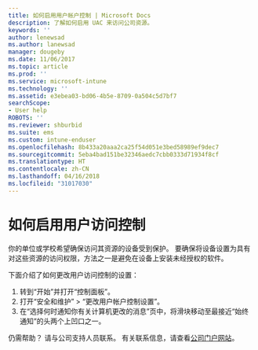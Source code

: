 ```yaml
---
title: 如何启用用户帐户控制 | Microsoft Docs
description: 了解如何启用 UAC 来访问公司资源。
keywords: ''
author: lenewsad
ms.author: lanewsad
manager: dougeby
ms.date: 11/06/2017
ms.topic: article
ms.prod: ''
ms.service: microsoft-intune
ms.technology: ''
ms.assetid: e3ebea03-bd06-4b5e-8709-0a504c5d7bf7
searchScope:
- User help
ROBOTS: ''
ms.reviewer: shburbid
ms.suite: ems
ms.custom: intune-enduser
ms.openlocfilehash: 8b433a20aaa2ca25f54d051e3bed58989ef9dec7
ms.sourcegitcommit: 5eba4bad151be32346aedc7cbb0333d71934f8cf
ms.translationtype: HT
ms.contentlocale: zh-CN
ms.lasthandoff: 04/16/2018
ms.locfileid: "31017030"
---
```

# <a name="how-to-enable-user-access-control"></a>如何启用用户访问控制

你的单位或学校希望确保访问其资源的设备受到保护。 要确保将设备设置为具有对这些资源的访问权限，方法之一是避免在设备上安装未经授权的软件。

下面介绍了如何更改用户访问控制的设置：

1. 转到“开始”并打开“控制面板”。
2. 打开“安全和维护” > “更改用户帐户控制设置”。
3. 在“选择何时通知你有关计算机更改的消息”页中，将滑块移动至最接近“始终通知”的头两个上凹口之一。

仍需帮助？ 请与公司支持人员联系。 有关联系信息，请查看[公司门户网站](https://portal.manage.microsoft.com#HelpDeskDialog)。
